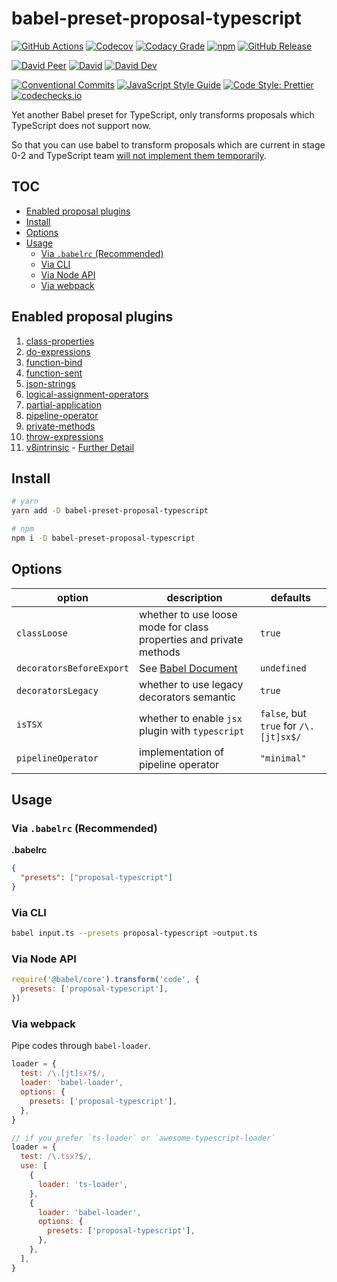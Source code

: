 # babel-preset-proposal-typescript

[![GitHub Actions](https://github.com/rx-ts/babel-preset-proposal-typescript/workflows/Node%20CI/badge.svg)](https://github.com/rx-ts/babel-preset-proposal-typescript/actions?query=workflow%3A%22Node+CI%22)
[![Codecov](https://img.shields.io/codecov/c/github/rx-ts/babel-preset-proposal-typescript.svg)](https://codecov.io/gh/rx-ts/babel-preset-proposal-typescript)
[![Codacy Grade](https://img.shields.io/codacy/grade/53177b35c7a1440184d819836ea7a5ed)](https://www.codacy.com/app/JounQin/babel-preset-proposal-typescript)
[![npm](https://img.shields.io/npm/v/babel-preset-proposal-typescript.svg)](https://www.npmjs.com/package/babel-preset-proposal-typescript)
[![GitHub Release](https://img.shields.io/github/release/rx-ts/babel-preset-proposal-typescript)](https://github.com/rx-ts/babel-preset-proposal-typescript/releases)

[![David Peer](https://img.shields.io/david/peer/rx-ts/babel-preset-proposal-typescript.svg)](https://david-dm.org/rx-ts/babel-preset-proposal-typescript?type=peer)
[![David](https://img.shields.io/david/rx-ts/babel-preset-proposal-typescript.svg)](https://david-dm.org/rx-ts/babel-preset-proposal-typescript)
[![David Dev](https://img.shields.io/david/dev/rx-ts/babel-preset-proposal-typescript.svg)](https://david-dm.org/rx-ts/babel-preset-proposal-typescript?type=dev)

[![Conventional Commits](https://img.shields.io/badge/conventional%20commits-1.0.0-yellow.svg)](https://conventionalcommits.org)
[![JavaScript Style Guide](https://img.shields.io/badge/code_style-standard-brightgreen.svg)](https://standardjs.com)
[![Code Style: Prettier](https://img.shields.io/badge/code_style-prettier-ff69b4.svg)](https://github.com/prettier/prettier)
[![codechecks.io](https://raw.githubusercontent.com/codechecks/docs/master/images/badges/badge-default.svg?sanitize=true)](https://codechecks.io)

Yet another Babel preset for TypeScript, only transforms proposals which TypeScript does not support now.

So that you can use babel to transform proposals which are current in stage 0-2 and TypeScript team [will not implement them temporarily](https://github.com/Microsoft/TypeScript/issues/19044#event-1293164503).

## TOC <!-- omit in toc -->

- [Enabled proposal plugins](#enabled-proposal-plugins)
- [Install](#install)
- [Options](#options)
- [Usage](#usage)
  - [Via `.babelrc` (Recommended)](#via-babelrc-recommended)
  - [Via CLI](#via-cli)
  - [Via Node API](#via-node-api)
  - [Via webpack](#via-webpack)

## Enabled proposal plugins

1. [class-properties](https://www.npmjs.com/package/@babel/plugin-proposal-class-properties)
2. [do-expressions](https://www.npmjs.com/package/@babel/plugin-proposal-do-expressions)
3. [function-bind](https://www.npmjs.com/package/@babel/plugin-proposal-function-bind)
4. [function-sent](https://www.npmjs.com/package/@babel/plugin-proposal-function-sent)
5. [json-strings](https://www.npmjs.com/package/@babel/plugin-proposal-json-strings)
6. [logical-assignment-operators](https://www.npmjs.com/package/@babel/plugin-proposal-logical-assignment-operators)
7. [partial-application](https://www.npmjs.com/package/@babel/plugin-proposal-partial-application)
8. [pipeline-operator](https://www.npmjs.com/package/@babel/plugin-proposal-pipeline-operator)
9. [private-methods](https://www.npmjs.com/package/@babel/plugin-proposal-private-methods)
10. [throw-expressions](https://www.npmjs.com/package/@babel/plugin-proposal-throw-expressions)
11. [v8intrinsic](./src/v8intrinsic.ts) - [Further Detail](https://babeljs.io/blog/2019/09/05/7.6.0#v8-intrinsic-runtime-functions-parsing-10148-https-githubcom-babel-babel-pull-10148)

## Install

```sh
# yarn
yarn add -D babel-preset-proposal-typescript

# npm
npm i -D babel-preset-proposal-typescript
```

## Options

| option                   | description                                                                                              | defaults                              |
| ------------------------ | -------------------------------------------------------------------------------------------------------- | ------------------------------------- |
| `classLoose`             | whether to use loose mode for class properties and private methods                                       | `true`                                |
| `decoratorsBeforeExport` | See [Babel Document](https://babeljs.io/docs/en/babel-plugin-proposal-decorators#decoratorsbeforeexport) | `undefined`                           |
| `decoratorsLegacy`       | whether to use legacy decorators semantic                                                                | `true`                                |
| `isTSX`                  | whether to enable `jsx` plugin with `typescript`                                                         | `false`, but `true` for `/\.[jt]sx$/` |
| `pipelineOperator`       | implementation of pipeline operator                                                                      | `"minimal"`                           |

## Usage

### Via `.babelrc` (Recommended)

**.babelrc**

```json
{
  "presets": ["proposal-typescript"]
}
```

### Via CLI

```sh
babel input.ts --presets proposal-typescript >output.ts
```

### Via Node API

```js
require('@babel/core').transform('code', {
  presets: ['proposal-typescript'],
})
```

### Via webpack

Pipe codes through `babel-loader`.

```js
loader = {
  test: /\.[jt]sx?$/,
  loader: 'babel-loader',
  options: {
    presets: ['proposal-typescript'],
  },
}

// if you prefer `ts-loader` or `awesome-typescript-loader`
loader = {
  test: /\.tsx?$/,
  use: [
    {
      loader: 'ts-loader',
    },
    {
      loader: 'babel-loader',
      options: {
        presets: ['proposal-typescript'],
      },
    },
  ],
}
```
